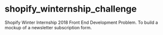 # shopify_winternship_challenge
Shopify Winter Internship 2018 Front End Development Problem. To build a mockup of a newsletter subscription form.
